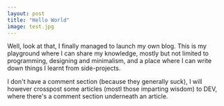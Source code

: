 ```yaml
---
layout: post
title: "Hello World"
image: test.jpg
---
```


Well, look at that, I finally managed to launch my own blog. This is my playground where I can share my knowledge, mostly but not limited to programming, designing and minimalism, and a place where I can write down things I learnt from side-projects.

I don't have a comment section (because they generally suck), I will however crosspost some articles (mostl those imparting wisdom) to DEV, where there's a comment section underneath an article.
